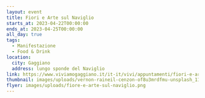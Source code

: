 ```yaml
---
layout: event
title: Fiori e Arte sul Naviglio
starts_at: 2023-04-22T00:00:00
ends_at: 2023-04-25T00:00:00
all_day: true
tags:
  - Manifestazione
  - Food & Drink
location:
  city: Gaggiano
  address: lungo sponde del Naviglio
link: https://www.viviamogaggiano.it/it-it/vivi/appuntamenti/fiori-e-arte-sul-naviglio-90211-1-6ee7a4315dc655f30b8f14467fcc6b29
thumbnail: images/uploads/vernon-raineil-cenzon-of8u3mrdfmu-unsplash_11zon.jpg
flyer: images/uploads/fiore-e-arte-sul-naviglio.png
---
```

